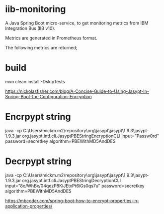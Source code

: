 # iib-monitoring 

A Java Spring Boot micro-service, to get monitoring metrics from IBM Integration Bus (IIB v10).

Metrics are generated in Prometheus format.

The following metrics are returned;

# build 
mvn clean install -DskipTests


https://nickolasfisher.com/blog/A-Concise-Guide-to-Using-Jasypt-In-Spring-Boot-for-Configuration-Encryption

# Encrpypt string 

java -cp C:\Users\mickm\.m2\repository\org\jasypt\jasypt\1.9.3\jasypt-1.9.3.jar org.jasypt.intf.cli.JasyptPBEStringEncryptionCLI input=”Passw0rd″ password=secretkey algorithm=PBEWithMD5AndDES

# Decrpypt string 

java -cp C:\Users\mickm\.m2\repository\org\jasypt\jasypt\1.9.3\jasypt-1.9.3.jar org.jasypt.intf.cli.JasyptPBEStringDecryptionCLI input=”8o/WhBx/04qezP8KiJEtxPt6iGs0qs7u″ password=secretkey algorithm=PBEWithMD5AndDES


https://mbcoder.com/spring-boot-how-to-encrypt-properties-in-application-properties/

